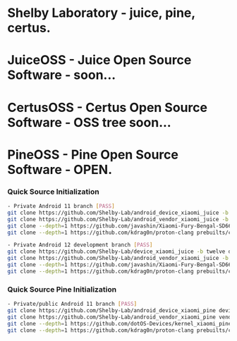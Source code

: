 # Shelby Laboratory - juice, pine, certus.

# JuiceOSS - Juice Open Source Software - soon...
# CertusOSS - Certus Open Source Software - OSS tree soon...
# PineOSS - Pine Open Source Software - OPEN.

### Quick Source Initialization ###
```bash
- Private Android 11 branch [PASS]
git clone https://github.com/Shelby-Lab/android_device_xiaomi_juice -b eleven-wip device/xiaomi/juice
git clone https://github.com/Shelby-Lab/android_vendor_xiaomi_juice -b eleven vendor/xiaomi/juice
git clone --depth=1 https://github.com/javashin/Xiaomi-Fury-Bengal-SD662 -b JuiceIcedSnow kernel/xiaomi/juice
git clone --depth=1 https://github.com/kdrag0n/proton-clang prebuilts/clang/host/linux-x86/clang-proton

- Private Android 12 development branch [PASS]
git clone https://github.com/Shelby-Lab/device_xiaomi_juice -b twelve device/xiaomi/juice
git clone https://github.com/Shelby-Lab/android_vendor_xiaomi_juice -b twelve vendor/xiaomi/juice
git clone --depth=1 https://github.com/javashin/Xiaomi-Fury-Bengal-SD662 -b JuiceIcedSnow kernel/xiaomi/juice
git clone --depth=1 https://github.com/kdrag0n/proton-clang prebuilts/clang/host/linux-x86/clang-proton
```

### Quick Source Pine Initialization ###
```bash
- Private/public Android 11 branch [PASS]
git clone https://github.com/Shelby-Lab/android_device_xiaomi_pine device/xiaomi/pine
git clone https://github.com/Shelby-Lab/android_vendor_xiaomi_pine vendor/xiaomi/pine
git clone --depth=1 https://github.com/dotOS-Devices/kernel_xiaomi_pine kernel/xiaomi/pine
git clone --depth=1 https://github.com/kdrag0n/proton-clang prebuilts/clang/host/linux-x86/clang-proton
```
